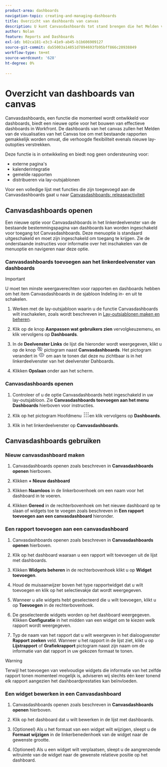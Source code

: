 ```yaml
---
product-area: dashboards
navigation-topic: creating-and-managing-dashboards
title: Overzicht van dashboards van canvas
description: U kunt Canvasdashboards tot stand brengen die het Melden van de visualisaties van het Canvas met traditionele rapporten en eigenschapnieuwe lay-outopties integreren.
author: Nolan
feature: Reports and Dashboards
exl-id: b02ca181-e3c3-41e9-ab45-b1b606909127
source-git-commit: da55003a14851d7894693fb95bff866c20938849
workflow-type: tm+mt
source-wordcount: '628'
ht-degree: 0%

---
```


# Overzicht van dashboards van canvas

Canvasdashboards, een functie die momenteel wordt ontwikkeld voor dashboards, biedt een nieuwe optie voor het bouwen van effectieve dashboards in Workfront. De dashboards van het canvas zullen het Melden van de visualisaties van het Canvas toe om met bestaande rapporten gemakkelijk worden omvat, die verhoogde flexibiliteit evenals nieuwe lay-outopties verstrekken.

Deze functie is in ontwikkeling en biedt nog geen ondersteuning voor:
* externe pagina&#39;s
* kalenderintegratie
* gemelde rapporten
* distribueren via lay-outsjablonen

Voor een volledige lijst met functies die zijn toegevoegd aan de Canvasdashboards gaat u naar [Canvasdashboards: releaseactiviteit](/help/quicksilver/product-announcements/betas/canvas-dashboards-beta/canvas-dashboards-release-activity.md)

## Canvasdashboards openen

Een nieuwe optie voor Canvasdashboards in het linkerdeelvenster van de bestaande bestemmingspagina van dashboards kan worden ingeschakeld voor toegang tot Canvasdashboards. Deze menuoptie is standaard uitgeschakeld en moet zijn ingeschakeld om toegang te krijgen. Zie de onderstaande instructies voor informatie over het inschakelen van de menuoptie en navigeren naar deze optie.

### Canvasdashboards toevoegen aan het linkerdeelvenster van dashboards

>[!IMPORTANT]
>
>U moet ten minste weergaverechten voor rapporten en dashboards hebben om het item Canvasdashboards in de sjabloon Indeling in- en uit te schakelen.

1. Werken met de lay-outsjabloon waarin u de functie Canvasdashboards wilt inschakelen, zoals wordt beschreven in [Lay-outsjablonen maken en beheren](../../../administration-and-setup/customize-workfront/use-layout-templates/create-and-manage-layout-templates.md).

1. Klik op de knop **Aanpassen wat gebruikers zien** vervolgkeuzemenu, en klik vervolgens op **Dashboards**.

1. In de **Deelvenster Links** de lijst die hieronder wordt weergegeven, klikt u op de knop ![](assets/delete-secondary-nav-item.png) pictogram naast **Canvasdashboards**. Het pictogram verandert in ![](assets/add-secondary-nav-item.png) om aan te tonen dat deze nu zichtbaar is in het linkerdeelvenster van het deelvenster Dahboards.

1. Klikken **Opslaan** onder aan het scherm.

### Canvasdashboards openen

1. Controleer of u de optie Canvasdashboards hebt ingeschakeld in uw lay-outsjabloon. Zie **Canvasdashboards toevoegen aan het menu Dashboards** hierboven voor instructies.

1. Klik op het pictogram Hoofdmenu ![](assets/main-menu-icon.png)en klik vervolgens op **Dashboards**.

1. Klik in het linkerdeelvenster op **Canvasdashboards**.

## Canvasdashboards gebruiken

### Nieuw canvasdashboard maken

1. Canvasdashboards openen zoals beschreven in **Canvasdashboards openen** hierboven.

1. Klikken **+ Nieuw dashboard**

1. Klikken **Naamloos** in de linkerbovenhoek om een naam voor het dashboard in te voeren.

1. Klikken **Gereed** in de rechterbovenhoek om het nieuwe dashboard op te slaan of widgets toe te voegen zoals beschreven in **Een rapport toevoegen aan een canvasdashboard** hieronder.

### Een rapport toevoegen aan een canvasdashboard

1. Canvasdashboards openen zoals beschreven in **Canvasdashboards openen** hierboven.

1. Klik op het dashboard waaraan u een rapport wilt toevoegen uit de lijst met dashboards.

1. Klikken **Widgets beheren** in de rechterbovenhoek klikt u op **Widget toevoegen**.

1. Houd de muisaanwijzer boven het type rapportwidget dat u wilt toevoegen en klik op het selectievakje dat wordt weergegeven.

1. Wanneer u alle widgets hebt geselecteerd die u wilt toevoegen, klikt u op **Toevoegen** in de rechterbovenhoek.

1. De geselecteerde widgets worden op het dashboard weergegeven. Klikken **Configuratie** in het midden van een widget om te kiezen welk rapport wordt weergegeven.

1. Typ de naam van het rapport dat u wilt weergeven in het dialoogvenster **Rapport zoeken** veld. Wanneer u het rapport in de lijst ziet, klikt u op **Lijstrapport** of **Grafiekrapport** pictogram naast zijn naam om de informatie van dat rapport in uw gekozen formaat te tonen.

>[!WARNING]
> Terwijl het toevoegen van veelvoudige widgets die informatie van het zelfde rapport tonen momenteel mogelijk is, adviseren wij slechts één keer tonend elk rapport aangezien het dashboardprestaties kan beïnvloeden.

### Een widget bewerken in een Canvasdashboard

1. Canvasdashboards openen zoals beschreven in **Canvasdashboards openen** hierboven.

1. Klik op het dashboard dat u wilt bewerken in de lijst met dashboards.

1. (Optioneel) Als u het formaat van een widget wilt wijzigen, sleept u de **Formaat wijzigen** in de linkerbenedenhoek van de widget naar de gewenste grootte.

1. (Optioneel) Als u een widget wilt verplaatsen, sleept u de aangrenzende witruimte van de widget naar de gewenste relatieve positie op het dashboard.
